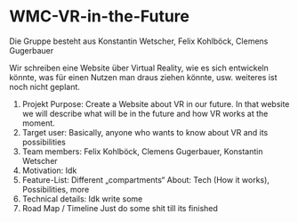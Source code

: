 # WMC-VR-in-the-Future
Die Gruppe besteht aus Konstantin Wetscher, Felix Kohlböck, Clemens Gugerbauer

Wir schreiben eine Website über Virtual Reality, wie es sich entwickeln könnte, was für einen Nutzen man draus ziehen könnte, usw. weiteres ist noch nicht geplant.

1. Projekt Purpose: 
Create a Website about VR in our future. In that website we will describe what will be in the future and how VR works at the moment.
2. Target user:
Basically, anyone who wants to know about VR and its possibilities
3. Team members:
Felix Kohlböck, Clemens Gugerbauer, Konstantin Wetscher
4. Motivation:
Idk
5. Feature-List:
Different „compartments“ About: Tech (How it works), Possibilities, more
6. Technical details: 
Idk write some
7. Road Map / Timeline
Just do some shit till its finished
